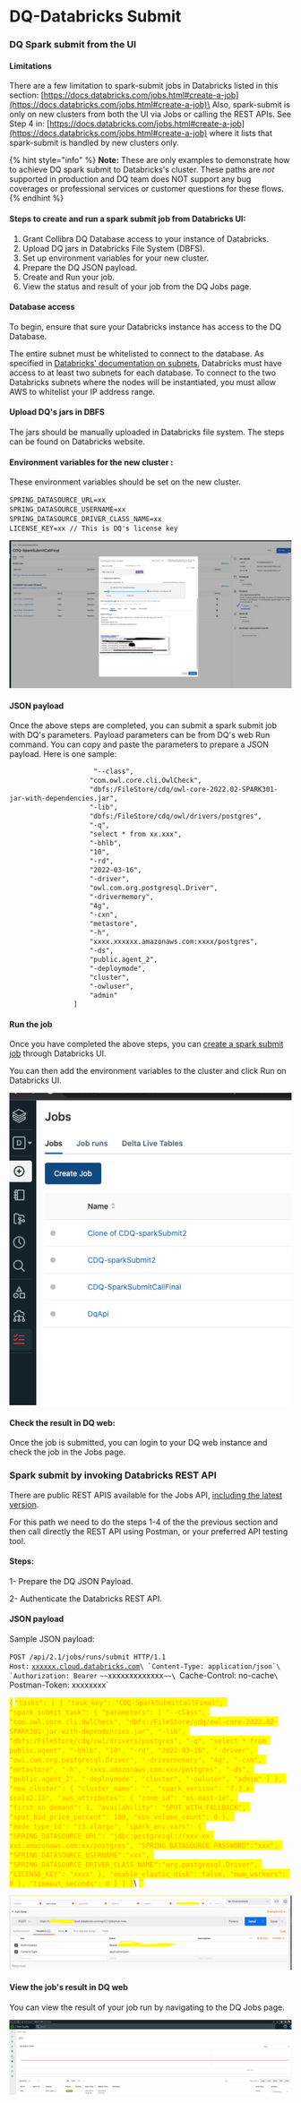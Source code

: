 # DQ-Databricks Submit

### DQ Spark submit from the UI

#### Limitations

There are a few limitation to spark-submit jobs in Databricks listed in this section: [https://docs.databricks.com/jobs.html#create-a-job](https://docs.databricks.com/jobs.html#create-a-job)\
Also, spark-submit is only on new clusters from both the UI via Jobs or calling the REST APIs. See Step 4 in: [https://docs.databricks.com/jobs.html#create-a-job](https://docs.databricks.com/jobs.html#create-a-job) where it lists that spark-submit is handled by new clusters only.

{% hint style="info" %}
**Note:** These are only examples to demonstrate how to achieve DQ spark submit to Databricks's cluster. These paths are _not_ supported in production and DQ team does NOT support any bug coverages or professional services or customer questions for these flows.&#x20;
{% endhint %}

#### Steps to create and run a spark submit job from Databricks UI:

1. Grant Collibra DQ Database access to your instance of Databricks.
2. Upload DQ jars in Databricks File System (DBFS).
3. Set up environment variables for your new cluster.
4. Prepare the DQ JSON payload.
5. Create and Run your job.
6. View the status and result of your job from the DQ Jobs page.

#### Database access

To begin, ensure that sure your Databricks instance has access to the DQ Database.&#x20;

The entire subnet must be whitelisted to connect to the database. As specified in [Databricks' documentation on subnets](https://docs.databricks.com/administration-guide/cloud-configurations/aws/customer-managed-vpc.html#subnets), Databricks must have access to at least two subnets for each database. To connect to the two Databricks subnets where the nodes will be instantiated, you must allow AWS to whitelist your IP address range.&#x20;

#### Upload DQ's jars in DBFS

The jars should be manually uploaded in Databricks file system. The steps can be found on Databricks website.

#### Environment variables for the new  cluster :

These environment variables should be set on the new cluster.

`SPRING_DATASOURCE_URL=xx`\
`SPRING_DATASOURCE_USERNAME=xx`\
`SPRING_DATASOURCE_DRIVER_CLASS_NAME=xx`\
`LICENSE_KEY=xx // This is DQ's license key`

![Setting up DQ's environment variables for the new cluster.](<../../.gitbook/assets/configure-new-cluster (1).png>)

#### JSON payload&#x20;

Once the above steps are completed, you can submit a spark submit job with DQ's parameters. Payload parameters can be from DQ's web Run command. You can copy and paste the parameters to prepare a JSON payload. Here is one sample:&#x20;

```
                     "--class",
                    "com.owl.core.cli.OwlCheck",
                    "dbfs:/FileStore/cdq/owl-core-2022.02-SPARK301-jar-with-dependencies.jar",
                    "-lib",
                    "dbfs:/FileStore/cdq/owl/drivers/postgres",
                    "-q",
                    "select * from xx.xxx",
                    "-bhlb",
                    "10",
                    "-rd",
                    "2022-03-16",
                    "-driver",
                    "owl.com.org.postgresql.Driver",
                    "-drivermemory",
                    "4g",
                    "-cxn",
                    "metastore",
                    "-h",
                    "xxxx.xxxxxx.amazonaws.com:xxxx/postgres",
                    "-ds",
                    "public.agent_2",
                    "-deploymode",
                    "cluster",
                    "-owluser",
                    "admin"
                ]
```

#### Run the job

Once you have completed the above steps, you can [create a spark submit job](https://docs.databricks.com/jobs.html) through Databricks UI.&#x20;

You can then add the environment variables to the cluster and click Run on Databricks UI.

![Create a job in Databricks UI](../../.gitbook/assets/create-job-spark-submit.png)

#### Check the result in DQ web:

Once the job is submitted, you can login to your DQ web instance and check the job in the Jobs page.&#x20;

### Spark submit by invoking Databricks REST API

There are public REST APIS available for the Jobs API, [including the latest version](https://docs.databricks.com/dev-tools/api/latest/jobs.html).

For this path we need to do the steps 1-4 of the the previous section and then call directly the REST API using Postman, or your preferred API testing tool.&#x20;

#### Steps:

1- Prepare the DQ JSON Payload.

2- Authenticate the Databricks REST API.

#### JSON payload&#x20;

Sample JSON payload:&#x20;

`POST /api/2.1/jobs/runs/submit HTTP/1.1`\
`Host:` [`xxxxxx.cloud.databricks.com`](http://dbc-9a4426da-9755.cloud.databricks.com)``\
`Content-Type: application/json`\
`Authorization: Bearer`` `~~`xxxxxxxxxxxxx`~~\
`Cache-Control: no-cache`\
`Postman-Token: xxxxxxxx`

<mark style="color:orange;">{</mark> <mark style="color:orange;"></mark><mark style="color:orange;">`"tasks": [ { "task_key": "CDQ-SparkSubmitCallFinal", "spark_submit_task": { "parameters": [ "--class", "com.owl.core.cli.OwlCheck", "dbfs:/FileStore/cdq/owl-core-2022.02-SPARK301-jar-with-dependencies.jar", "-lib", "dbfs:/FileStore/cdq/owl/drivers/postgres", "-q", "select * from public.agent", "-bhlb", "10", "-rd", "2022-03-16", "-driver", "owl.com.org.postgresql.Driver", "-drivermemory", "4g", "-cxn", "metastore", "-h", "xxxs.amazonaws.com:xxx/postgres", "-ds", "public.agent_2", "-deploymode", "cluster", "-owluser", "admin" ] }, "new_cluster": { "cluster_name": "", "spark_version": "7.3.x-scala2.12", "aws_attributes": { "zone_id": "us-east-1e", "first_on_demand": 1, "availability": "SPOT_WITH_FALLBACK", "spot_bid_price_percent": 100, "ebs_volume_count": 0 }, "node_type_id": "i3.xlarge", "spark_env_vars": { "SPRING_DATASOURCE_URL": "jdbc:postgresql://xxx-xx-xxs.amazonaws.com:xx/postgres", "SPRING_DATASOURCE_PASSWORD":"xxx", "SPRING_DATASOURCE_USERNAME":"xxx", "SPRING_DATASOURCE_DRIVER_CLASS_NAME":"org.postgresql.Driver", "LICENSE_KEY": "xxxx" }, "enable_elastic_disk": false, "num_workers": 8 }, "timeout_seconds": 0 } ] }`</mark>\ <mark style="color:orange;">``</mark>

![Authentication setup for Databricks Rest API](../../.gitbook/assets/authentication-setup-databricks.png)

#### View the job's result in DQ web

You can view the result of your job run by navigating to the DQ Jobs page.

![DQ job submitted from Databricks API](../../.gitbook/assets/job-submit-success-databricks.png)
